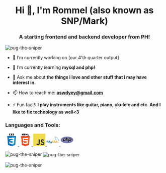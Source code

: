 <h1 align="center">Hi 👋, I'm Rommel (also known as SNP/Mark)</h1>
<h3 align="center">A starting frontend and backend developer from PH!</h3>

<p align="left"> <img src="https://komarev.com/ghpvc/?username=pug-the-sniper&label=Profile%20views&color=0e75b6&style=flat" alt="pug-the-sniper" /> </p>

- 🔭 I’m currently working on [our 4'th quarter output]

- 🌱 I’m currently learning **mysql and php!**

- 💬 Ask me about **the things i love and other stuff that i may have interest in.**

- 📫 How to reach me: **aswdyey@gmail.com**

- ⚡ Fun fact!: **I play instruments like guitar, piano, ukulele and etc. And I like to fix technology as well<3**

<p align="left">
</p>

<h3 align="left">Languages and Tools:</h3>
<p align="left"> <a href="https://www.w3schools.com/css/" target="_blank" rel="noreferrer"> <img src="https://raw.githubusercontent.com/devicons/devicon/master/icons/css3/css3-original-wordmark.svg" alt="css3" width="40" height="40"/> </a> <a href="https://www.w3.org/html/" target="_blank" rel="noreferrer"> <img src="https://raw.githubusercontent.com/devicons/devicon/master/icons/html5/html5-original-wordmark.svg" alt="html5" width="40" height="40"/> </a> <a href="https://developer.mozilla.org/en-US/docs/Web/JavaScript" target="_blank" rel="noreferrer"> <img src="https://raw.githubusercontent.com/devicons/devicon/master/icons/javascript/javascript-original.svg" alt="javascript" width="40" height="40"/> </a> <a href="https://www.mysql.com/" target="_blank" rel="noreferrer"> <img src="https://raw.githubusercontent.com/devicons/devicon/master/icons/mysql/mysql-original-wordmark.svg" alt="mysql" width="40" height="40"/> </a> <a href="https://www.php.net" target="_blank" rel="noreferrer"> <img src="https://raw.githubusercontent.com/devicons/devicon/master/icons/php/php-original.svg" alt="php" width="40" height="40"/> </a> </p>

<p><img align="left" src="https://github-readme-stats.vercel.app/api/top-langs?username=pug-the-sniper&show_icons=true&locale=en&layout=compact" alt="pug-the-sniper" /></p>

<p>&nbsp;<img align="center" src="https://github-readme-stats.vercel.app/api?username=pug-the-sniper&show_icons=true&locale=en" alt="pug-the-sniper" /></p>

<p><img align="center" src="https://github-readme-streak-stats.herokuapp.com/?user=pug-the-sniper&" alt="pug-the-sniper" /></p>

